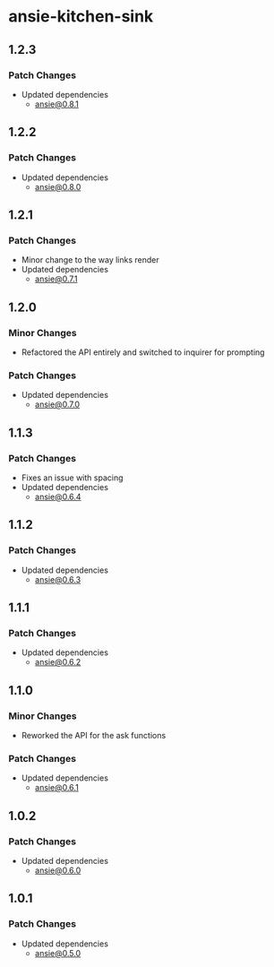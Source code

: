 # ansie-kitchen-sink

## 1.2.3

### Patch Changes

- Updated dependencies
  - ansie@0.8.1

## 1.2.2

### Patch Changes

- Updated dependencies
  - ansie@0.8.0

## 1.2.1

### Patch Changes

- Minor change to the way links render
- Updated dependencies
  - ansie@0.7.1

## 1.2.0

### Minor Changes

- Refactored the API entirely and switched to inquirer for prompting

### Patch Changes

- Updated dependencies
  - ansie@0.7.0

## 1.1.3

### Patch Changes

- Fixes an issue with spacing
- Updated dependencies
  - ansie@0.6.4

## 1.1.2

### Patch Changes

- Updated dependencies
  - ansie@0.6.3

## 1.1.1

### Patch Changes

- Updated dependencies
  - ansie@0.6.2

## 1.1.0

### Minor Changes

- Reworked the API for the ask functions

### Patch Changes

- Updated dependencies
  - ansie@0.6.1

## 1.0.2

### Patch Changes

- Updated dependencies
  - ansie@0.6.0

## 1.0.1

### Patch Changes

- Updated dependencies
  - ansie@0.5.0
